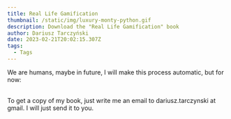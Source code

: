 ```yaml
---
title: Real Life Gamification
thumbnail: /static/img/luxury-monty-python.gif
description: Download the "Real Life Gamification" book
author: Dariusz Tarczyński
date: 2023-02-21T20:02:15.307Z
tags:
  - Tags
---
```

W﻿e are humans, maybe in future, I will make this process automatic, but for now:

\
T﻿o get a copy of my book, just write me an email to dariusz.tarczynski at gmail. I will just send it to you.